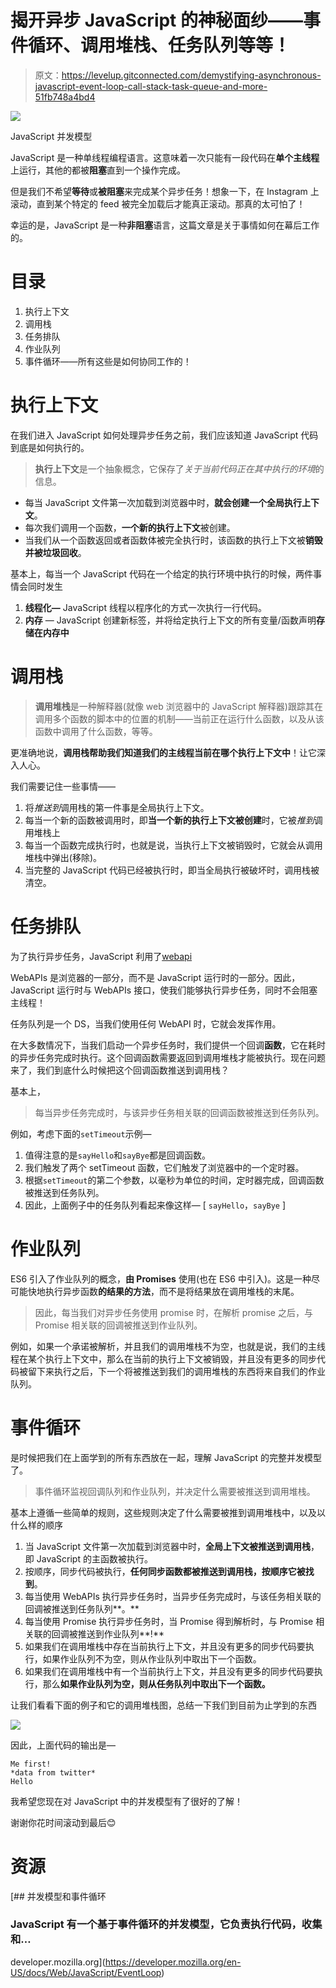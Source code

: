 # 揭开异步 JavaScript 的神秘面纱——事件循环、调用堆栈、任务队列等等！

> 原文：<https://levelup.gitconnected.com/demystifying-asynchronous-javascript-event-loop-call-stack-task-queue-and-more-51fb748a4bd4>

![](img/9e5db7d4975e98e287386a118b1973ab.png)

JavaScript 并发模型

JavaScript 是一种单线程编程语言。这意味着一次只能有一段代码在**单个主线程**上运行，其他的都被**阻塞**直到一个操作完成。

但是我们不希望**等待**或**被阻塞**来完成某个异步任务！想象一下，在 Instagram 上滚动，直到某个特定的 feed 被完全加载后才能真正滚动。那真的太可怕了！

幸运的是，JavaScript 是一种**非阻塞**语言，这篇文章是关于事情如何在幕后工作的。

# 目录

1.  执行上下文
2.  调用栈
3.  任务排队
4.  作业队列
5.  事件循环——所有这些是如何协同工作的！

# 执行上下文

在我们进入 JavaScript 如何处理异步任务之前，我们应该知道 JavaScript 代码到底是如何执行的。

> **执行上下文**是一个抽象概念，它保存了*关于当前代码正在其中执行的环境*的信息。

*   每当 JavaScript 文件第一次加载到浏览器中时，**就会创建一个全局执行上下文**。
*   每次我们调用一个函数，**一个新的执行上下文**被创建。
*   当我们从一个函数返回或者函数体被完全执行时，该函数的执行上下文被**销毁并被垃圾回收**。

基本上，每当一个 JavaScript 代码在一个给定的执行环境中执行的时候，两件事情会同时发生

1.  **线程化—** JavaScript 线程以程序化的方式一次执行一行代码。
2.  **内存** — JavaScript 创建新标签，并将给定执行上下文的所有变量/函数声明**存储在内存中**

# 调用栈

> **调用堆栈**是一种解释器(就像 web 浏览器中的 JavaScript 解释器)跟踪其在调用多个函数的脚本中的位置的机制——当前正在运行什么函数，以及从该函数中调用了什么函数，等等。

更准确地说，**调用栈帮助我们知道我们的主线程当前在哪个执行上下文中**！让它深入人心。

我们需要记住一些事情——

1.  将*推送到*调用栈的第一件事是全局执行上下文。
2.  每当一个新的函数被调用时，即**当一个新的执行上下文被创建**时，它被*推到*调用堆栈上
3.  每当一个函数完成执行时，也就是说，当执行上下文被销毁时，它就会从调用堆栈中弹出(移除)。
4.  当完整的 JavaScript 代码已经被执行时，即当全局执行被破坏时，调用栈被清空。

# 任务排队

为了执行异步任务，JavaScript 利用了[webapi](https://developer.mozilla.org/en-US/docs/Web/API)

WebAPIs 是浏览器的一部分，而不是 JavaScript 运行时的一部分。因此，JavaScript 运行时与 WebAPIs 接口，使我们能够执行异步任务，同时不会阻塞主线程！

任务队列是一个 DS，当我们使用任何 WebAPI 时，它就会发挥作用。

在大多数情况下，当我们启动一个异步任务时，我们提供一个回调**函数**，它在耗时的异步任务完成时执行。这个回调函数需要返回到调用堆栈才能被执行。现在问题来了，我们到底什么时候把这个回调函数推送到调用栈？

基本上，

> 每当异步任务完成时，与该异步任务相关联的回调函数被推送到任务队列。

例如，考虑下面的`setTimeout`示例—

1.  值得注意的是`sayHello`和`sayBye`都是回调函数。
2.  我们触发了两个 setTimeout 函数，它们触发了浏览器中的一个定时器。
3.  根据`setTimeout`的第二个参数，以毫秒为单位的时间，定时器完成，回调函数被推送到任务队列。
4.  因此，上面例子中的任务队列看起来像这样— [ `sayHello`，`sayBye` ]

# 作业队列

ES6 引入了作业队列的概念，**由 Promises** 使用(也在 ES6 中引入)。这是一种尽可能快地执行异步函数**的结果的方法**，而不是将结果放在调用堆栈的末尾。

> 因此，每当我们对异步任务使用 promise 时，在解析 promise 之后，与 Promise 相关联的回调被推送到作业队列。

例如，如果一个承诺被解析，并且我们的调用堆栈不为空，也就是说，我们的主线程在某个执行上下文中，那么在当前的执行上下文被销毁，并且没有更多的同步代码被留下来执行之后，下一个将被推送到我们的调用堆栈的东西将来自我们的作业队列。

# 事件循环

是时候把我们在上面学到的所有东西放在一起，理解 JavaScript 的完整并发模型了。

> 事件循环监视回调队列和作业队列，并决定什么需要被推送到调用堆栈。

基本上遵循一些简单的规则，这些规则决定了什么需要被推到调用堆栈中，以及以什么样的顺序

1.  当 JavaScript 文件第一次加载到浏览器中时，**全局上下文被推送到调用栈**，即 JavaScript 的主函数被执行。
2.  按顺序，同步代码被执行，**任何同步函数都被推送到调用栈，按顺序它被找到**。
3.  每当使用 WebAPIs 执行异步任务时，当异步任务完成时，与该任务相关联的回调被推送到任务队列**。**
4.  每当使用 Promise 执行异步任务时，当 Promise 得到解析时，与 Promise 相关联的回调被推送到作业队列**!**
5.  如果我们在调用堆栈中存在当前执行上下文，并且没有更多的同步代码要执行，如果作业队列不为空，则从作业队列中取出下一个函数。
6.  如果我们在调用堆栈中有一个当前执行上下文，并且没有更多的同步代码要执行，那么**如果作业队列为空，则从任务队列中取出下一个函数。**

让我们看看下面的例子和它的调用堆栈图，总结一下我们到目前为止学到的东西

![](img/902aa9f5ae9b16591c26dc32c929a194.png)

因此，上面代码的输出是—

```
Me first!
*data from twitter*
Hello
```

我希望您现在对 JavaScript 中的并发模型有了很好的了解！

谢谢你花时间滚动到最后😊

# 资源

[](https://developer.mozilla.org/en-US/docs/Web/JavaScript/EventLoop) [## 并发模型和事件循环

### JavaScript 有一个基于事件循环的并发模型，它负责执行代码，收集和…

developer.mozilla.org](https://developer.mozilla.org/en-US/docs/Web/JavaScript/EventLoop)